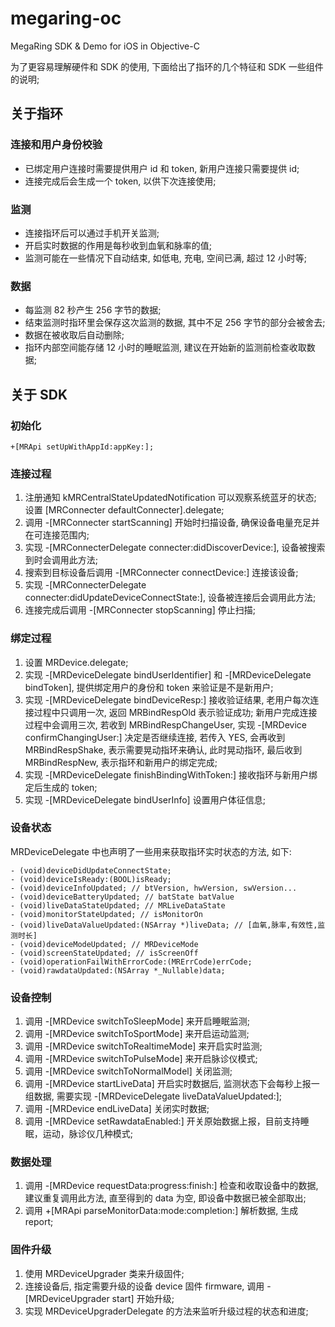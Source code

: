 # megaring-oc
MegaRing SDK &amp; Demo for iOS in Objective-C

为了更容易理解硬件和 SDK 的使用, 下面给出了指环的几个特征和 SDK 一些组件的说明;

## 关于指环
### 连接和用户身份校验
- 已绑定用户连接时需要提供用户 id 和 token, 新用户连接只需要提供 id; 
- 连接完成后会生成一个 token, 以供下次连接使用;

### 监测
- 连接指环后可以通过手机开关监测; 
- 开启实时数据的作用是每秒收到血氧和脉率的值; 
- 监测可能在一些情况下自动结束, 如低电, 充电, 空间已满, 超过 12 小时等;

### 数据
- 每监测 82 秒产生 256 字节的数据; 
- 结束监测时指环里会保存这次监测的数据, 其中不足 256 字节的部分会被舍去; 
- 数据在被收取后自动删除; 
- 指环内部空间能存储 12 小时的睡眠监测, 建议在开始新的监测前检查收取数据;

## 关于 SDK

### 初始化

	+[MRApi setUpWithAppId:appKey:];

### 连接过程

1. 注册通知 kMRCentralStateUpdatedNotification 可以观察系统蓝牙的状态; 设置 [MRConnecter defaultConnecter].delegate;
2. 调用 -[MRConnecter startScanning] 开始时扫描设备, 确保设备电量充足并在可连接范围内;
3. 实现 -[MRConnecterDelegate connecter:didDiscoverDevice:], 设备被搜索到时会调用此方法;
4. 搜索到目标设备后调用 -[MRConnecter connectDevice:] 连接该设备;
5. 实现 -[MRConnecterDelegate connecter:didUpdateDeviceConnectState:], 设备被连接后会调用此方法;
6. 连接完成后调用 -[MRConnecter stopScanning] 停止扫描;


### 绑定过程

1. 设置 MRDevice.delegate;
2. 实现 -[MRDeviceDelegate bindUserIdentifier] 和 -[MRDeviceDelegate bindToken], 提供绑定用户的身份和 token 来验证是不是新用户;
3. 实现 -[MRDeviceDelegate bindDeviceResp:] 接收验证结果, 老用户每次连接过程中只调用一次, 返回 MRBindRespOld 表示验证成功; 新用户完成连接过程中会调用三次, 若收到 MRBindRespChangeUser, 实现 -[MRDevice confirmChangingUser:] 决定是否继续连接, 若传入 YES, 会再收到 MRBindRespShake, 表示需要晃动指环来确认, 此时晃动指环, 最后收到 MRBindRespNew, 表示指环和新用户的绑定完成;
4. 实现 -[MRDeviceDelegate finishBindingWithToken:] 接收指环与新用户绑定后生成的 token; 
5. 实现 -[MRDeviceDelegate bindUserInfo] 设置用户体征信息;

### 设备状态

MRDeviceDelegate 中也声明了一些用来获取指环实时状态的方法, 如下:
	
	- (void)deviceDidUpdateConnectState;
	- (void)deviceIsReady:(BOOL)isReady;
	- (void)deviceInfoUpdated; // btVersion, hwVersion, swVersion...
	- (void)deviceBatteryUpdated; // batState batValue
	- (void)liveDataStateUpdated; // MRLiveDataState
	- (void)monitorStateUpdated; // isMonitorOn
	- (void)liveDataValueUpdated:(NSArray *)liveData; // [血氧,脉率,有效性,监测时长]
	- (void)deviceModeUpdated; // MRDeviceMode
	- (void)screenStateUpdated; // isScreenOff
	- (void)operationFailWithErrorCode:(MRErrCode)errCode; 
	- (void)rawdataUpdated:(NSArray *_Nullable)data;

### 设备控制
1. 调用 -[MRDevice switchToSleepMode] 来开启睡眠监测;
2. 调用 -[MRDevice switchToSportMode] 来开启运动监测;
3. 调用 -[MRDevice switchToRealtimeMode] 来开启实时监测;
4. 调用 -[MRDevice switchToPulseMode] 来开启脉诊仪模式;
5. 调用 -[MRDevice switchToNormalModel] 关闭监测;
6. 调用 -[MRDevice startLiveData] 开启实时数据后, 监测状态下会每秒上报一组数据, 需要实现 -[MRDeviceDelegate liveDataValueUpdated:];
7. 调用 -[MRDevice endLiveData] 关闭实时数据;
8. 调用 -[MRDevice setRawdataEnabled:] 开关原始数据上报，目前支持睡眠，运动，脉诊仪几种模式;


### 数据处理
1. 调用 -[MRDevice requestData:progress:finish:] 检查和收取设备中的数据, 建议重复调用此方法, 直至得到的 data 为空, 即设备中数据已被全部取出;
2. 调用 +[MRApi parseMonitorData:mode:completion:] 解析数据, 生成 report;

### 固件升级
1. 使用 MRDeviceUpgrader 类来升级固件;
2. 连接设备后, 指定需要升级的设备 device 固件 firmware, 调用 -[MRDeviceUpgrader start] 开始升级;
3. 实现 MRDeviceUpgraderDelegate 的方法来监听升级过程的状态和进度;
